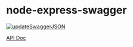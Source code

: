 # node-express-swagger
[![updateSwaggerJSON](https://github.com/next-fire-starter/node-express-swagger/actions/workflows/updateSwaggerJSON.yml/badge.svg)](https://github.com/next-fire-starter/node-express-swagger/actions/workflows/updateSwaggerJSON.yml)

[API Doc](https://next-fire-starter.github.io/node-express-swagger/)
